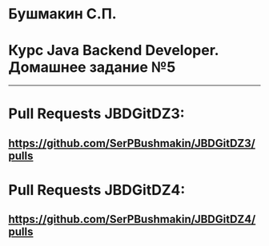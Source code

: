 # Бушмакин С.П.
# Курс Java Backend Developer. Домашнее задание №5

-------------------------------------------------
# Pull Requests JBDGitDZ3:
https://github.com/SerPBushmakin/JBDGitDZ3/pulls
-------------------------------------------------
# Pull Requests JBDGitDZ4:
https://github.com/SerPBushmakin/JBDGitDZ4/pulls
-------------------------------------------------
